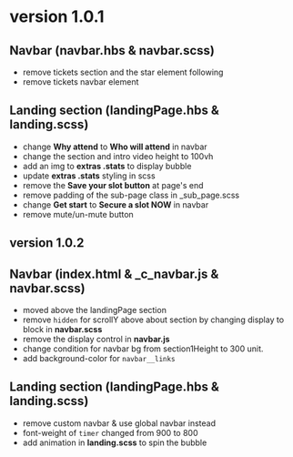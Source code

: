 # version 1.0.1

## Navbar (navbar.hbs & navbar.scss)
- remove tickets section and the star element following
- remove tickets navbar element

## Landing section (landingPage.hbs & landing.scss)
- change **Why attend** to **Who will attend** in navbar
- change the section and intro video height to 100vh
- add an img to **extras .stats** to display bubble
- update **extras .stats** styling in scss
- remove the **Save your slot button** at page's end
- remove padding of the sub-page class in _sub_page.scss
- change **Get start** to **Secure a slot NOW** in navbar
- remove mute/un-mute button

## version 1.0.2

## Navbar (index.html & _c_navbar.js & navbar.scss)
- moved above the landingPage section
- remove `hidden` for scrollY above about section by changing display to block in **navbar.scss**
- remove the display control in **navbar.js**
- change condition for navbar bg from section1Height to 300 unit.
- add background-color for `navbar__links`

## Landing section (landingPage.hbs & landing.scss)
- remove custom navbar & use global navbar instead
- font-weight of `timer` changed from 900 to 800
- add animation in **landing.scss** to spin the bubble